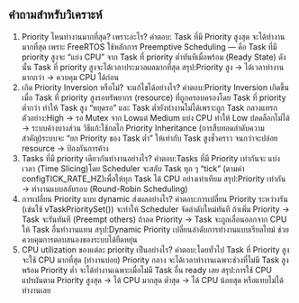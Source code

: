 ## คำถามสำหรับวิเคราะห์

1. Priority ไหนทำงานมากที่สุด? เพราะอะไร?
คำตอบ:
Task ที่มี Priority สูงสุด จะได้ทำงานมากที่สุด
เพราะ FreeRTOS ใช้หลักการ Preemptive Scheduling —
คือ Task ที่มี priority สูงจะ “แย่ง CPU” จาก Task ที่ priority ต่ำทันทีเมื่อพร้อม (Ready State)
ดังนั้น Task ที่ priority สูงจะได้เวลาประมวลผลมากที่สุด
สรุป:Priority สูง → ได้เวลาทำงานมากกว่า → ควบคุม CPU ได้ก่อน
2. เกิด Priority Inversion หรือไม่? จะแก้ไขได้อย่างไร?
คำตอบ:Priority Inversion เกิดขึ้นเมื่อ
Task ที่ priority สูงรอทรัพยากร (resource) ที่ถูกครอบครองโดย Task ที่ priority ต่ำกว่า
ทำให้ Task สูง “หยุดรอ” และ Task ต่ำยังทำงานไม่ได้เพราะถูก Task กลางแทรก
ตัวอย่าง:High → รอ Mutex จาก Lowแต่ Medium แย่ง CPU ทำให้ Low ปลดล็อกไม่ได้ → ระบบค้างบางส่วน
วิธีแก้:ใช้กลไก Priority Inheritance (การสืบทอดลำดับความสำคัญ)ระบบจะ “ยก Priority ของ Task ต่ำ” ให้เท่ากับ Task สูงชั่วคราว
จนกว่าจะปล่อย resource → ป้องกันการค้าง
3. Tasks ที่มี priority เดียวกันทำงานอย่างไร?
คำตอบ:Tasks ที่มี Priority เท่ากันจะ แบ่งเวลา (Time Slicing)โดย Scheduler จะสลับ Task ทุก ๆ “tick” (ตามค่า configTICK_RATE_HZ)เพื่อให้ทุก Task ได้ CPU อย่างเท่าเทียม
สรุป:Priority เท่ากัน → ทำงานแบบสลับรอบ (Round-Robin Scheduling)
4. การเปลี่ยน Priority แบบ dynamic ส่งผลอย่างไร?
คำตอบ:การเปลี่ยน Priority ระหว่างรัน (เช่นใช้ vTaskPrioritySet())
จะทำให้ Scheduler จัดลำดับใหม่ทันที
ถ้าเพิ่ม Priority → Task จะรันทันที (Preempt others)
ถ้าลด Priority → Task จะถูกเลื่อนออกจาก CPU ให้ Task อื่นทำงานแทน
สรุป:Dynamic Priority เปลี่ยนลำดับการทำงานแบบเรียลไทม์
ช่วยควบคุมการตอบสนองของระบบได้ยืดหยุ่น
5. CPU utilization ของแต่ละ priority เป็นอย่างไร?
คำตอบ:โดยทั่วไป
Task ที่ Priority สูง จะใช้ CPU มากที่สุด (ทำงานบ่อย)
Priority กลาง จะได้เวลาทำงานเฉพาะช่วงที่ไม่มี Task สูงพร้อม
Priority ต่ำ จะได้ทำงานเฉพาะเมื่อไม่มี Task อื่น ready เลย
สรุป:การใช้ CPU แปรผันตาม Priority
สูงสุด → ได้ CPU มากสุด
ต่ำสุด → ได้ CPU น้อยสุด หรือแทบไม่ได้ทำงานเลย